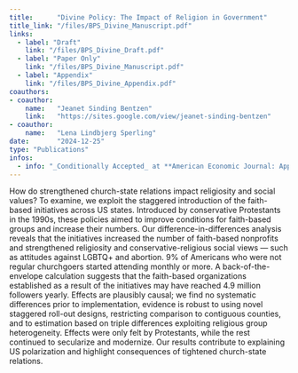 ```yaml
---
title:      "Divine Policy: The Impact of Religion in Government"
title_link: "/files/BPS_Divine_Manuscript.pdf"
links:
  - label: "Draft"
    link: "/files/BPS_Divine_Draft.pdf"
  - label: "Paper Only"
    link: "/files/BPS_Divine_Manuscript.pdf"
  - label: "Appendix"
    link: "/files/BPS_Divine_Appendix.pdf"
coauthors:
- coauthor: 
    name:   "Jeanet Sinding Bentzen"
    link:   "https://sites.google.com/view/jeanet-sinding-bentzen"
- coauthor: 
    name:   "Lena Lindbjerg Sperling"
date:       "2024-12-25"
type: "Publications"
infos:
  - info: "_Conditionally Accepted_ at **American Economic Journal: Applied Economics**."
---
```


How do strengthened church-state relations impact religiosity and social values? To examine, we exploit the staggered introduction of the faith-based initiatives across US states. Introduced by conservative Protestants in the 1990s, these policies aimed to improve conditions for faith-based groups and increase their numbers. Our difference-in-differences analysis reveals that the initiatives increased the number of faith-based nonprofits and strengthened religiosity and conservative-religious social views — such as attitudes against LGBTQ+ and abortion. 9% of Americans who were not regular churchgoers started attending monthly or more. A back-of-the-envelope calculation suggests that the faith-based organizations established as a result of the initiatives may have reached 4.9 million followers yearly. Effects are plausibly causal; we find no systematic differences prior to implementation, evidence is robust to using novel staggered roll-out designs, restricting comparison to contiguous counties, and to estimation based on triple differences exploiting religious group heterogeneity. Effects were only felt by Protestants, while the rest continued to secularize and modernize. Our results contribute to explaining US polarization and highlight consequences of tightened church-state relations.